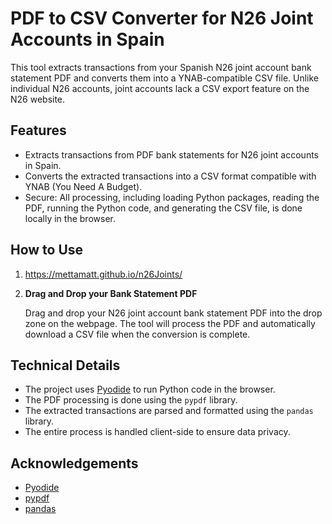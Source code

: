 # PDF to CSV Converter for N26 Joint Accounts in Spain

This tool extracts transactions from your Spanish N26 joint account bank statement PDF and converts them into a YNAB-compatible CSV file. Unlike individual N26 accounts, joint accounts lack a CSV export feature on the N26 website.

## Features

- Extracts transactions from PDF bank statements for N26 joint accounts in Spain.
- Converts the extracted transactions into a CSV format compatible with YNAB (You Need A Budget).
- Secure: All processing, including loading Python packages, reading the PDF, running the Python code, and generating the CSV file, is done locally in the browser.

## How to Use

1. https://mettamatt.github.io/n26Joints/

2. **Drag and Drop your Bank Statement PDF**

    Drag and drop your N26 joint account bank statement PDF into the drop zone on the webpage. The tool will process the PDF and automatically download a CSV file when the conversion is complete.

## Technical Details

- The project uses [Pyodide](https://pyodide.org/) to run Python code in the browser.
- The PDF processing is done using the `pypdf` library.
- The extracted transactions are parsed and formatted using the `pandas` library.
- The entire process is handled client-side to ensure data privacy.

## Acknowledgements

- [Pyodide](https://pyodide.org/)
- [pypdf](https://pypi.org/project/pypdf/)
- [pandas](https://pandas.pydata.org/)
